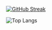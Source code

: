 

[![GitHub Streak](https://streak-stats.demolab.com?user=norf-90&theme=dark&hide_border=true&border_radius=30&card_width=300&ring=09EB26&currStreakLabel=EBEBEB)](https://git.io/streak-stats)

![Top Langs](https://github-readme-stats.vercel.app/api/top-langs/?username=norf-90&theme=dark&hide_border=true&border_radius=30)

